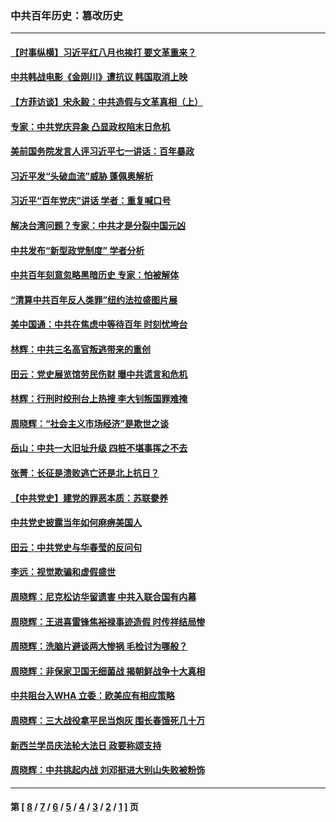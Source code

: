 ### 中共百年历史：篡改历史
---
#### [【时事纵横】习近平红八月也挨打 要文革重来？](../../pages/nf1176115/n13231393.md?09220430) 
#### [中共韩战电影《金刚川》遭抗议 韩国取消上映](../../pages/nf1176115/n13219114.md?09220430) 
#### [【方菲访谈】宋永毅：中共造假与文革真相（上）](../../pages/nf1176115/n13200760.md?09220430) 
#### [专家：中共党庆异象 凸显政权陷末日危机](../../pages/nf1176115/n13067084.md?09220430) 
#### [美前国务院发言人评习近平七一讲话：百年暴政](../../pages/nf1176115/n13066986.md?09220430) 
#### [习近平发“头破血流”威胁 蓬佩奥解析](../../pages/nf1176115/n13063604.md?09220430) 
#### [习近平“百年党庆”讲话 学者：重复喊口号](../../pages/nf1176115/n13061411.md?09220430) 
#### [解决台湾问题？专家：中共才是分裂中国元凶](../../pages/nf1176115/n13060811.md?09220430) 
#### [中共发布“新型政党制度” 学者分析](../../pages/nf1176115/n13056354.md?09220430) 
#### [中共百年刻意忽略黑暗历史 专家：怕被解体](../../pages/nf1176115/n13056056.md?09220430) 
#### [“清算中共百年反人类罪”纽约法拉盛图片展](../../pages/nf1176115/n13052220.md?09220430) 
#### [美中国通：中共在焦虑中等待百年 时刻忧垮台](../../pages/nf1176115/n13048820.md?09220430) 
#### [林辉：中共三名高官叛逃带来的重创](../../pages/nf1176115/n13035206.md?09220430) 
#### [田云：党史展览馆劳民伤财 曝中共谎言和危机](../../pages/nf1176115/n13033900.md?09220430) 
#### [林辉：行刑时绞刑台上热搜 李大钊叛国罪难掩](../../pages/nf1176115/n13031965.md?09220430) 
#### [周晓辉：“社会主义市场经济”是欺世之谈](../../pages/nf1176115/n13024090.md?09220430) 
#### [岳山：中共一大旧址升级 四桩不堪事挥之不去](../../pages/nf1176115/n13021697.md?09220430) 
#### [张菁：长征是溃败逃亡还是北上抗日？](../../pages/nf1176115/n13020585.md?09220430) 
#### [【中共党史】建党的罪恶本质：苏联豢养](../../pages/nf1176115/n13011888.md?09220430) 
#### [中共党史披露当年如何麻痹美国人](../../pages/nf1176115/n12966400.md?09220430) 
#### [田云：中共党史与华春莹的反问句](../../pages/nf1176115/n12765178.md?09220430) 
#### [李远：视觉欺骗和虚假盛世](../../pages/nf1176115/n12993376.md?09220430) 
#### [周晓辉：尼克松访华留遗害 中共入联合国有内幕](../../pages/nf1176115/n12991422.md?09220430) 
#### [周晓辉：王进喜雷锋焦裕禄事迹造假 时传祥结局惨](../../pages/nf1176115/n12985497.md?09220430) 
#### [周晓辉：洗脑片避谈两大惨祸 毛检讨为哪般？](../../pages/nf1176115/n12971285.md?09220430) 
#### [周晓辉：非保家卫国无细菌战 揭朝鲜战争十大真相](../../pages/nf1176115/n12954161.md?09220430) 
#### [中共阻台入WHA 立委：欧美应有相应策略](../../pages/nf1176115/n12939343.md?09220430) 
#### [周晓辉：三大战役拿平民当炮灰 围长春饿死几十万](../../pages/nf1176115/n12934921.md?09220430) 
#### [新西兰学员庆法轮大法日 政要称颂支持](../../pages/nf1176115/n12932715.md?09220430) 
#### [周晓辉：中共挑起内战 刘邓挺进大别山失败被粉饰](../../pages/nf1176115/n12929004.md?09220430) 

---
#### 第 [ [8](./8.md?09220430) / [7](./7.md?09220430) / [6](./6.md?09220430) / [5](./5.md?09220430) / [4](./4.md?09220430) / [3](./3.md?09220430) / [2](./2.md?09220430) / [1](./1.md?09220430) ] 页
